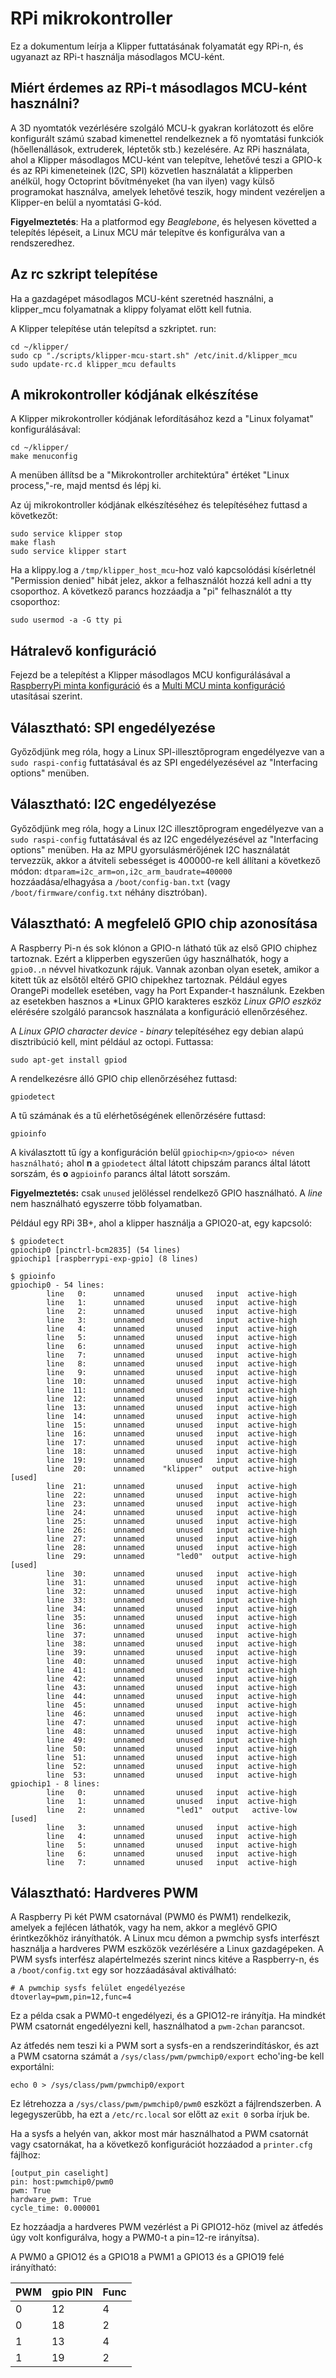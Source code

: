 # RPi mikrokontroller

Ez a dokumentum leírja a Klipper futtatásának folyamatát egy RPi-n, és ugyanazt az RPi-t használja másodlagos MCU-ként.

## Miért érdemes az RPi-t másodlagos MCU-ként használni?

A 3D nyomtatók vezérlésére szolgáló MCU-k gyakran korlátozott és előre konfigurált számú szabad kimenettel rendelkeznek a fő nyomtatási funkciók (hőellenállások, extruderek, léptetők stb.) kezelésére. Az RPi használata, ahol a Klipper másodlagos MCU-ként van telepítve, lehetővé teszi a GPIO-k és az RPi kimeneteinek (I2C, SPI) közvetlen használatát a klipperben anélkül, hogy Octoprint bővítményeket (ha van ilyen) vagy külső programokat használva, amelyek lehetővé teszik, hogy mindent vezéreljen a Klipper-en belül a nyomtatási G-kód.

**Figyelmeztetés**: Ha a platformod egy *Beaglebone*, és helyesen követted a telepítés lépéseit, a Linux MCU már telepítve és konfigurálva van a rendszeredhez.

## Az rc szkript telepítése

Ha a gazdagépet másodlagos MCU-ként szeretnéd használni, a klipper_mcu folyamatnak a klippy folyamat előtt kell futnia.

A Klipper telepítése után telepítsd a szkriptet. run:

```
cd ~/klipper/
sudo cp "./scripts/klipper-mcu-start.sh" /etc/init.d/klipper_mcu
sudo update-rc.d klipper_mcu defaults
```

## A mikrokontroller kódjának elkészítése

A Klipper mikrokontroller kódjának lefordításához kezd a "Linux folyamat" konfigurálásával:

```
cd ~/klipper/
make menuconfig
```

A menüben állítsd be a "Mikrokontroller architektúra" értéket "Linux process,"-re, majd mentsd és lépj ki.

Az új mikrokontroller kódjának elkészítéséhez és telepítéséhez futtasd a következőt:

```
sudo service klipper stop
make flash
sudo service klipper start
```

Ha a klippy.log a `/tmp/klipper_host_mcu`-hoz való kapcsolódási kísérletnél "Permission denied" hibát jelez, akkor a felhasználót hozzá kell adni a tty csoporthoz. A következő parancs hozzáadja a "pi" felhasználót a tty csoporthoz:

```
sudo usermod -a -G tty pi
```

## Hátralevő konfiguráció

Fejezd be a telepítést a Klipper másodlagos MCU konfigurálásával a [RaspberryPi minta konfiguráció](../config/sample-raspberry-pi.cfg) és a [Multi MCU minta konfiguráció](../config/sample-multi-mcu.cfg) utasításai szerint.

## Választható: SPI engedélyezése

Győződjünk meg róla, hogy a Linux SPI-illesztőprogram engedélyezve van a `sudo raspi-config` futtatásával és az SPI engedélyezésével az "Interfacing options" menüben.

## Választható: I2C engedélyezése

Győződjünk meg róla, hogy a Linux I2C illesztőprogram engedélyezve van a `sudo raspi-config` futtatásával és az I2C engedélyezésével az "Interfacing options" menüben. Ha az MPU gyorsulásmérőjének I2C használatát tervezzük, akkor a átviteli sebességet is 400000-re kell állítani a következő módon: `dtparam=i2c_arm=on,i2c_arm_baudrate=400000` hozzáadása/elhagyása a `/boot/config-ban.txt` (vagy `/boot/firmware/config.txt` néhány disztróban).

## Választható: A megfelelő GPIO chip azonosítása

A Raspberry Pi-n és sok klónon a GPIO-n látható tűk az első GPIO chiphez tartoznak. Ezért a klipperben egyszerűen úgy használhatók, hogy a `gpio0..n` névvel hivatkozunk rájuk. Vannak azonban olyan esetek, amikor a kitett tűk az elsőtől eltérő GPIO chipekhez tartoznak. Például egyes OrangePi modellek esetében, vagy ha Port Expander-t használunk. Ezekben az esetekben hasznos a *Linux GPIO karakteres eszköz *Linux GPIO eszköz* elérésére szolgáló parancsok használata a konfiguráció ellenőrzéséhez.

A *Linux GPIO character device - binary* telepítéséhez egy debian alapú disztribúció kell, mint például az octopi. Futtassa:

```
sudo apt-get install gpiod
```

A rendelkezésre álló GPIO chip ellenőrzéséhez futtasd:

```
gpiodetect
```

A tű számának és a tű elérhetőségének ellenőrzésére futtasd:

```
gpioinfo
```

A kiválasztott tű így a konfiguráción belül `gpiochip<n>/gpio<o> néven használható;` ahol **n** a `gpiodetect` által látott chipszám parancs által látott sorszám, és **o** a`gpioinfo` parancs által látott sorszám.

**Figyelmeztetés:** csak `unused` jelöléssel rendelkező GPIO használható. A *line* nem használható egyszerre több folyamatban.

Például egy RPi 3B+, ahol a klipper használja a GPIO20-at, egy kapcsoló:

```
$ gpiodetect
gpiochip0 [pinctrl-bcm2835] (54 lines)
gpiochip1 [raspberrypi-exp-gpio] (8 lines)

$ gpioinfo
gpiochip0 - 54 lines:
        line   0:      unnamed       unused   input  active-high
        line   1:      unnamed       unused   input  active-high
        line   2:      unnamed       unused   input  active-high
        line   3:      unnamed       unused   input  active-high
        line   4:      unnamed       unused   input  active-high
        line   5:      unnamed       unused   input  active-high
        line   6:      unnamed       unused   input  active-high
        line   7:      unnamed       unused   input  active-high
        line   8:      unnamed       unused   input  active-high
        line   9:      unnamed       unused   input  active-high
        line  10:      unnamed       unused   input  active-high
        line  11:      unnamed       unused   input  active-high
        line  12:      unnamed       unused   input  active-high
        line  13:      unnamed       unused   input  active-high
        line  14:      unnamed       unused   input  active-high
        line  15:      unnamed       unused   input  active-high
        line  16:      unnamed       unused   input  active-high
        line  17:      unnamed       unused   input  active-high
        line  18:      unnamed       unused   input  active-high
        line  19:      unnamed       unused   input  active-high
        line  20:      unnamed    "klipper"  output  active-high [used]
        line  21:      unnamed       unused   input  active-high
        line  22:      unnamed       unused   input  active-high
        line  23:      unnamed       unused   input  active-high
        line  24:      unnamed       unused   input  active-high
        line  25:      unnamed       unused   input  active-high
        line  26:      unnamed       unused   input  active-high
        line  27:      unnamed       unused   input  active-high
        line  28:      unnamed       unused   input  active-high
        line  29:      unnamed       "led0"  output  active-high [used]
        line  30:      unnamed       unused   input  active-high
        line  31:      unnamed       unused   input  active-high
        line  32:      unnamed       unused   input  active-high
        line  33:      unnamed       unused   input  active-high
        line  34:      unnamed       unused   input  active-high
        line  35:      unnamed       unused   input  active-high
        line  36:      unnamed       unused   input  active-high
        line  37:      unnamed       unused   input  active-high
        line  38:      unnamed       unused   input  active-high
        line  39:      unnamed       unused   input  active-high
        line  40:      unnamed       unused   input  active-high
        line  41:      unnamed       unused   input  active-high
        line  42:      unnamed       unused   input  active-high
        line  43:      unnamed       unused   input  active-high
        line  44:      unnamed       unused   input  active-high
        line  45:      unnamed       unused   input  active-high
        line  46:      unnamed       unused   input  active-high
        line  47:      unnamed       unused   input  active-high
        line  48:      unnamed       unused   input  active-high
        line  49:      unnamed       unused   input  active-high
        line  50:      unnamed       unused   input  active-high
        line  51:      unnamed       unused   input  active-high
        line  52:      unnamed       unused   input  active-high
        line  53:      unnamed       unused   input  active-high
gpiochip1 - 8 lines:
        line   0:      unnamed       unused   input  active-high
        line   1:      unnamed       unused   input  active-high
        line   2:      unnamed       "led1"  output   active-low [used]
        line   3:      unnamed       unused   input  active-high
        line   4:      unnamed       unused   input  active-high
        line   5:      unnamed       unused   input  active-high
        line   6:      unnamed       unused   input  active-high
        line   7:      unnamed       unused   input  active-high
```

## Választható: Hardveres PWM

A Raspberry Pi két PWM csatornával (PWM0 és PWM1) rendelkezik, amelyek a fejlécen láthatók, vagy ha nem, akkor a meglévő GPIO érintkezőkhöz irányíthatók. A Linux mcu démon a pwmchip sysfs interfészt használja a hardveres PWM eszközök vezérlésére a Linux gazdagépeken. A PWM sysfs interfész alapértelmezés szerint nincs kitéve a Raspberry-n, és a `/boot/config.txt` egy sor hozzáadásával aktiválható:

```
# A pwmchip sysfs felület engedélyezése
dtoverlay=pwm,pin=12,func=4
```

Ez a példa csak a PWM0-t engedélyezi, és a GPIO12-re irányítja. Ha mindkét PWM csatornát engedélyezni kell, használhatod a `pwm-2chan` parancsot.

Az átfedés nem teszi ki a PWM sort a sysfs-en a rendszerindításkor, és azt a PWM csatorna számát a `/sys/class/pwm/pwmchip0/export` echo'ing-be kell exportálni:

```
echo 0 > /sys/class/pwm/pwmchip0/export
```

Ez létrehozza a `/sys/class/pwm/pwmchip0/pwm0` eszközt a fájlrendszerben. A legegyszerűbb, ha ezt a `/etc/rc.local` sor előtt az `exit 0` sorba írjuk be.

Ha a sysfs a helyén van, akkor most már használhatod a PWM csatornát vagy csatornákat, ha a következő konfigurációt hozzáadod a `printer.cfg` fájlhoz:

```
[output_pin caselight]
pin: host:pwmchip0/pwm0
pwm: True
hardware_pwm: True
cycle_time: 0.000001
```

Ez hozzáadja a hardveres PWM vezérlést a Pi GPIO12-höz (mivel az átfedés úgy volt konfigurálva, hogy a PWM0-t a pin=12-re irányítsa).

A PWM0 a GPIO12 és a GPIO18 a PWM1 a GPIO13 és a GPIO19 felé irányítható:

| PWM | gpio PIN | Func |
| --- | --- | --- |
| 0 | 12 | 4 |
| 0 | 18 | 2 |
| 1 | 13 | 4 |
| 1 | 19 | 2 |
